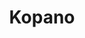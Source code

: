 ---
description: "Kopano is an open source communication stack providing e-mail, online\
  \ videoconferencing, file sharing, messaging, and much more.\r\n\r\nGroupware Core\
  \ provides Kopano\u2019s traditional groupware functionalities: Email, Calendaring,\
  \ Contacts, Tasks and Notes. Groupware Core is 100% MAPI compatible and provides\
  \ must-have features such as ACLs, meeting requests, and advanced calendaring.\r\
  \n\r\nMeet is our new videoconferencing solution, directly accessible from any browser,\
  \ using adaptive UX to match any environment you work in.\r\n\r\n    Secure peer\
  \ to peer communication\r\n    No app installation(s) required (not even for screen\
  \ sharing)\r\n    Switch devices during a call without dropping out\r\n\r\nWebApp\
  \ is our lightning fast web-client for sending email, calendaring, (video) chat,\
  \ file sharing and more. You can access your projects and files online from any\
  \ major browser, no plug-ins required.\r\n\r\n    Real-time communication, collaboration\
  \ & document editing in one interface\r\n    Set up instant video conferences\r\n\
  \    Share files or send a quick direct message\r\n\r\nKopano Documents connects\
  \ to existing network storage, \u2018smart storage\u2019 \u2013 like nextCloud,\
  \ ownCloud and Seafile \u2013 and cloud-based storage solutions. This means you\
  \ can store your files the way you like best and easily share them with people within\
  \ or outside your organization."
layout: stand
logo: stands/kopano/logo.png
new_this_year: "We have extended the features of our Kopano Meet\r\n- Improved interface\r\
  \n- Easy to use invitations\r\n- Videoconferencing; when peer to peer is not enough\
  \ a central server now takes over (without compromising on privacy or security)\r\
  \n- Upcoming: Chat in meet\r\nKopano Groupware Core 9\r\n- A new major release for\
  \ our backend with many improvements\r\nKopano One was launched\r\n- The complete\
  \ Kopano Groupware stack in a single repository"
showcase: "Do you have your own domain, and do you also want a complete communication\
  \ stack providing e-mail, online videoconferencing, file sharing, and more?\r\n\
  Kopano provides a 100% open-source software communication stack that allows you\
  \ to maintain in control of your data, while also providing easy-to-use clients:\r\
  \n- Kopano Webapp for your browser\r\n- Kopano Deskapp for your desktop\r\n- Z-Push\
  \ for native integration on your phone\r\n- Kopano Meet for video meetings\r\n\r\
  \nSo, if you're running an e-mail server for your family, or if you want a high-grade\
  \ video meeting application for your organization, and for everything in-between,\r\
  \n\r\nCome visit the Kopano stand for more information!"
themes:
- Office suites and productivity
title: Kopano
show_on_overview: true
website: https://kopano.io/
---